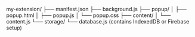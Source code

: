 my-extension/
├── manifest.json
├── background.js
├── popup/
│ ├── popup.html
│ ├── popup.js
│ └── popup.css
├── content/
│ └── content.js
└── storage/
└── database.js (contains IndexedDB or Firebase setup)
